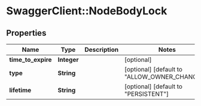 # SwaggerClient::NodeBodyLock

## Properties
Name | Type | Description | Notes
------------ | ------------- | ------------- | -------------
**time_to_expire** | **Integer** |  | [optional] 
**type** | **String** |  | [optional] [default to &quot;ALLOW_OWNER_CHANGES&quot;]
**lifetime** | **String** |  | [optional] [default to &quot;PERSISTENT&quot;]


